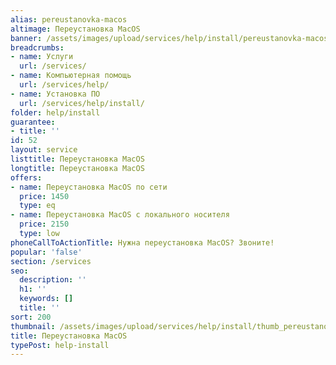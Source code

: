 ```yaml
---
alias: pereustanovka-macos
altimage: Переустановка MacOS
banner: /assets/images/upload/services/help/install/pereustanovka-macos.jpg
breadcrumbs:
- name: Услуги
  url: /services/
- name: Компьютерная помощь
  url: /services/help/
- name: Установка ПО
  url: /services/help/install/
folder: help/install
guarantee:
- title: ''
id: 52
layout: service
listtitle: Переустановка MacOS
longtitle: Переустановка MacOS
offers:
- name: Переустановка MacOS по сети
  price: 1450
  type: eq
- name: Переустановка MacOS с локального носителя
  price: 2150
  type: low
phoneCallToActionTitle: Нужна переустановка MacOS? Звоните!
popular: 'false'
section: /services
seo:
  description: ''
  h1: ''
  keywords: []
  title: ''
sort: 200
thumbnail: /assets/images/upload/services/help/install/thumb_pereustanovka-macos.jpg
title: Переустановка MacOS
typePost: help-install
---
```

